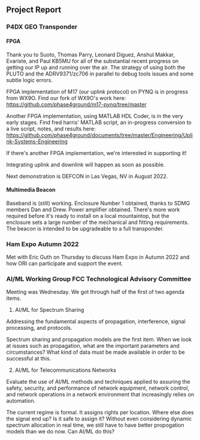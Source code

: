 ## Project Report

### P4DX GEO Transponder 

#### FPGA

Thank you to Suoto, Thomas Parry, Leonard Diguez, Anshul Makkar, Evariste, and Paul KB5MU for all of the substantial recent progress on getting our IP up and running over the air. The strategy of using both the PLUTO and the ADRV9371/zc706 in parallel to debug tools issues and some subtle logic errors. 

FPGA implementation of M17 (our uplink protocol) on PYNQ is in progress from WX9O. Find our fork of WX9O's work here: https://github.com/phase4ground/m17-pynq/tree/master

Another FPGA implementation, using MATLAB HDL Coder, is in the very early stages. Find fred harris' MATLAB script, an in-progress conversion to a live script, notes, and results here: https://github.com/phase4ground/documents/tree/master/Engineering/Uplink-Systems-Engineering

If there's another FPGA implementation, we're interested in supporting it!

Integrating uplink and downlink will happen as soon as possible. 

Next demonstration is DEFCON in Las Vegas, NV in August 2022. 

#### Multimedia Beacon

Baseband is (still) working. Enclosure Number 1 obtained, thanks to SDMG members Dan and Drew. Power amplifier obtained. There's more work required before it's ready to install on a local mountaintop, but the enclosure sets a large number of the mechanical and fitting requirements. The beacon is intended to be upgradeable to a full transponder. 

### Ham Expo Autumn 2022

Met with Eric Guth on Thursday to discuss Ham Expo in Autumn 2022 and how ORI can participate and support the event.

### AI/ML Working Group FCC Technological Advisory Committee

Meeting was Wednesday. We got through half of the first of two agenda items. 

1. AI/ML for Spectrum Sharing

Addressing the fundamental aspects of propagation, interference, signal processing, and protocols.

Spectrum sharing and propagation models are the first item. When we look at issues such as propagation, what are the important parameters and circumstances? What kind of data must be made available in order to be successful at this.

2. AI/ML for Telecommunications Networks

Evaluate the use of AI/ML methods and techniques applied to assuring the safety, security, and performance of network equipment, network control, and network operations in a network environment that increasingly relies on automation.

The current regime is formal. It assigns rights per location. Where else does the signal end up? Is it safe to assign it? Without even considering dynamic spectrum allocation in real time, we still have to have better propogation models than we do now. Can AI/ML do this?

